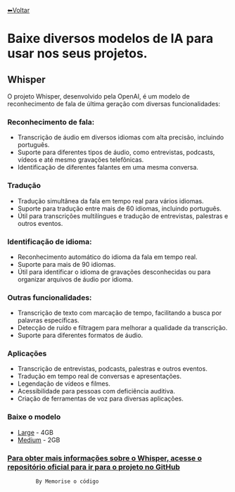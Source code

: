 [⬅Voltar](https://memorise-codigos.github.io/)
# Baixe diversos modelos de IA para usar nos seus projetos.

## Whisper
O projeto Whisper, desenvolvido pela OpenAI, é um modelo de reconhecimento de fala de última geração com diversas funcionalidades:

### Reconhecimento de fala:
- Transcrição de áudio em diversos idiomas com alta precisão, incluindo português.
- Suporte para diferentes tipos de áudio, como entrevistas, podcasts, vídeos e até mesmo gravações telefônicas.
- Identificação de diferentes falantes em uma mesma conversa.

### Tradução
- Tradução simultânea da fala em tempo real para vários idiomas.
- Suporte para tradução entre mais de 60 idiomas, incluindo português.
- Útil para transcrições multilíngues e tradução de entrevistas, palestras e outros eventos.

### Identificação de idioma:
- Reconhecimento automático do idioma da fala em tempo real.
- Suporte para mais de 90 idiomas.
- Útil para identificar o idioma de gravações desconhecidas ou para organizar arquivos de áudio por idioma.

### Outras funcionalidades:
- Transcrição de texto com marcação de tempo, facilitando a busca por palavras específicas.
- Detecção de ruído e filtragem para melhorar a qualidade da transcrição.
- Suporte para diferentes formatos de áudio.

### Aplicações
- Transcrição de entrevistas, podcasts, palestras e outros eventos.
- Tradução em tempo real de conversas e apresentações.
- Legendação de vídeos e filmes.
- Acessibilidade para pessoas com deficiência auditiva.
- Criação de ferramentas de voz para diversas aplicações.

### Baixe o modelo
- [Large](https://bitbucket.org/xjosematheus22/large-model/src/main/) - 4GB
- [Medium](https://bitbucket.org/xjosematheus22/medium-model/src/main/) - 2GB

### [Para obter mais informações sobre o Whisper, acesse o repositório oficial para ir para o projeto no GitHub](https://github.com/openai/whisper)




             By Memorise o código
